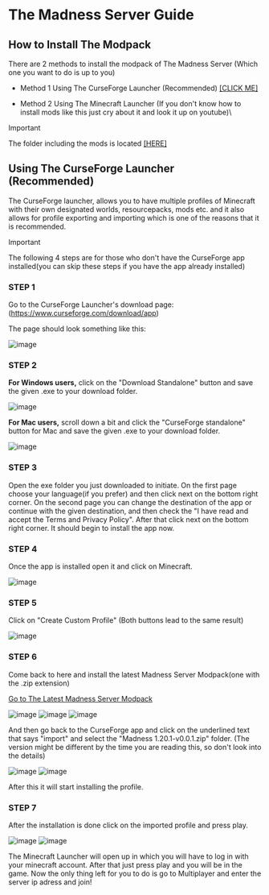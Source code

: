 # The Madness Server Guide
## How to Install The Modpack
There are 2 methods to install the modpack of The Madness Server (Which one you want to do is up to you)

* Method 1 Using The CurseForge Launcher (Recommended) [[CLICK ME]](https://github.com/CoreOptd/Madness-Server-Guide/blob/main/README.md#using-the-curseforge-launcher-recommended)

* Method 2 Using The Minecraft Launcher (If you don't know how to install mods like this just cry about it and look it up on youtube)\
> [!IMPORTANT]
> The folder including the mods is located [[HERE]](https://github.com/CoreOptd/Madness-Server-Guide/tree/main/mods)

## Using The CurseForge Launcher (Recommended)
The CurseForge launcher, allows you to have multiple profiles of Minecraft with their own designated worlds, resourcepacks, mods etc. and it also allows for profile exporting and importing which is one of the reasons that it is recommended.

> [!IMPORTANT]
> The following 4 steps are for those who don't have the CurseForge app installed(you can skip these steps if you have the app already installed)

### STEP 1
Go to the CurseForge Launcher's download page: (https://www.curseforge.com/download/app)

The page should look something like this:

![image](https://github.com/CoreOptd/Madness-Server-Guide/assets/95182007/4ca4e790-916a-43ce-8270-301a6905dc52)

### STEP 2
**For Windows users,** click on the "Download Standalone" button and save the given .exe to your download folder.

![image](https://github.com/CoreOptd/Madness-Server-Guide/assets/95182007/d59d7618-6463-4d6a-a28b-a726ad0308e8)

**For Mac users,** scroll down a bit and click the "CurseForge standalone" button for Mac and save the given .exe to your download folder.

![image](https://github.com/CoreOptd/Madness-Server-Guide/assets/95182007/b2e09966-7b02-4857-8edc-72131fc9147f)

### STEP 3
Open the exe folder you just downloaded to initiate.
On the first page choose your language(if you prefer) and then click next on the bottom right corner.
On the second page you can change the destination of the app or continue with the given destination, and then check the "I have read and accept the Terms and Privacy Policy". After that click next on the bottom right corner.
It should begin to install the app now.

### STEP 4
Once the app is installed open it and click on Minecraft.

![image](https://github.com/CoreOptd/Madness-Server-Guide/assets/95182007/8b5f1aca-0485-48b0-86f9-2ed7684051f5)

### STEP 5
Click on "Create Custom Profile" (Both buttons lead to the same result)

![image](https://github.com/CoreOptd/Madness-Server-Guide/assets/95182007/67da6de2-ace2-4bfe-aa89-bba96df2f931)

### STEP 6
Come back to here and install the latest Madness Server Modpack(one with the .zip extension)

[Go to The Latest Madness Server Modpack](https://github.com/CoreOptd/Madness-Server-Guide/blob/main/(Latest)Madness%20Server%20Modpack/Madness%201.20.1-v0.0.1.zip)

![image](https://github.com/CoreOptd/Madness-Server-Guide/assets/95182007/258b4d35-1d10-4962-b945-7bcd0047ebe7)
![image](https://github.com/CoreOptd/Madness-Server-Guide/assets/95182007/4eb03982-0ce7-40c0-b3e9-49c799478d94)
![image](https://github.com/CoreOptd/Madness-Server-Guide/assets/95182007/3ac7a1c9-0e56-4fce-b22c-c5a29426ebf5)

And then go back to the CurseForge app and click on the underlined text that says "import" and select the "Madness 1.20.1-v0.0.1.zip" folder. (The version might be different by the time you are reading this, so don't look into the details)

![image](https://github.com/CoreOptd/Madness-Server-Guide/assets/95182007/da3eb7e5-15b7-4927-aa0d-c175c1d82694)
![image](https://github.com/CoreOptd/Madness-Server-Guide/assets/95182007/c0571192-75dc-4628-badb-1c155494ab85)

After this it will start installing the profile.

### STEP 7
After the installation is done click on the imported profile and press play.

![image](https://github.com/CoreOptd/Madness-Server-Guide/assets/95182007/ec654481-273b-46fd-a176-8e4fa304dcb3)
![image](https://github.com/CoreOptd/Madness-Server-Guide/assets/95182007/8bf05638-66d5-49d5-8713-24ea1907c913)

The Minecraft Launcher will open up in which you will have to log in with your minecraft account.
After that just press play and you will be in the game.
Now the only thing left for you to do is go to Multiplayer and enter the server ip adress and join!













